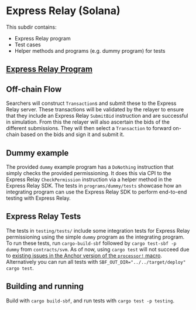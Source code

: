 # Express Relay (Solana)

This subdir contains:

- Express Relay program
- Test cases
- Helper methods and programs (e.g. dummy program) for tests

## [Express Relay Program](contracts/svm/programs/express_relay/README.md)

## Off-chain Flow

Searchers will construct `Transaction`s and submit these to the Express Relay server. These transactions will be validated by the relayer to ensure that they include an Express Relay `SubmitBid` instruction and are successful in simulation. From this the relayer will also ascertain the bids of the different submissions. They will then select a `Transaction` to forward on-chain based on the bids and sign it and submit it.

## Dummy example

The provided `dummy` example program has a `DoNothing` instruction that simply checks the provided permissioning. It does this via CPI to the Express Relay `CheckPermission` instruction via a helper method in the Express Relay SDK. The tests in `programs/dummy/tests` showcase how an integrating program can use the Express Relay SDK to perform end-to-end testing with Express Relay.

## Express Relay Tests

The tests in `testing/tests/` include some integration tests for Express Relay permissioning
using the simple `dummy` program as the integrating program.
To run these tests, run `cargo-build-sbf` followed by `cargo test-sbf -p dummy` from `contracts/svm`.
As of now, using `cargo test` will not succeed due to [existing issues in the Anchor version of the `processor!` macro](https://github.com/coral-xyz/anchor/pull/2711). Alternatively you can run all tests with `SBF_OUT_DIR="../../target/deploy" cargo test`.

## Building and running

Build with `cargo build-sbf`, and run tests with `cargo test -p testing`.
